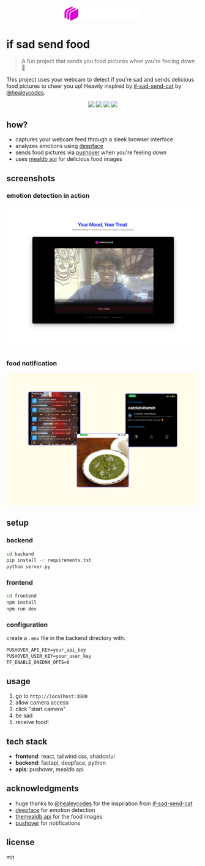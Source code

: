 <div align="center">
  <img src="./static/ohmymood.svg" alt="OhMyMood Logo" width="200"/>
</div>

# if sad send food
> A fun project that sends you food pictures when you're feeling down 🍕

This project uses your webcam to detect if you're sad and sends delicious food pictures to cheer you up! Heavily inspired by [if-sad-send-cat](https://github.com/healeycodes/if-sad-send-cat) by [@healeycodes](https://github.com/healeycodes).

<div align="center">
  <img src="https://img.shields.io/badge/next.js-000000?style=for-the-badge&logo=nextdotjs&logoColor=white"/>
  <img src="https://img.shields.io/badge/FastAPI-005571?style=for-the-badge&logo=fastapi"/>
  <img src="https://img.shields.io/badge/tailwindcss-%2338B2AC.svg?style=for-the-badge&logo=tailwind-css&logoColor=white"/>
  <img src="https://img.shields.io/badge/Python-3776AB?style=for-the-badge&logo=python&logoColor=white"/>
</div>

## how?
- captures your webcam feed through a sleek browser interface
- analyzes emotions using [deepface](https://github.com/serengil/deepface)
- sends food pictures via [pushover](https://pushover.net/) when you're feeling down
- uses [mealdb api](https://www.themealdb.com/api.php) for delicious food images

## screenshots

### emotion detection in action
![Side by side comparison showing emotion detection when happy vs sad](./static/demo.gif)

### food notification
![A notification on my phone showing a delicious food picture](./static/notification.png)

## setup

### backend
```bash
cd backend
pip install -r requirements.txt
python server.py
```

### frontend
```bash
cd frontend
npm install
npm run dev
```

### configuration
create a `.env` file in the backend directory with:
```
PUSHOVER_API_KEY=your_api_key
PUSHOVER_USER_KEY=your_user_key
TF_ENABLE_ONEDNN_OPTS=0
```

## usage
1. go to `http://localhost:3000`
2. allow camera access
3. click "start camera"
4. be sad
5. receive food!

## tech stack
- **frontend**: react, tailwind css, shadcn/ui
- **backend**: fastapi, deepface, python
- **apis**: pushover, mealdb api

## acknowledgments
- huge thanks to [@healeycodes](https://github.com/healeycodes) for the inspiration from [if-sad-send-cat](https://github.com/healeycodes/if-sad-send-cat)
- [deepface](https://github.com/serengil/deepface) for emotion detection
- [themealdb api](https://www.themealdb.com/api.php) for the food images
- [pushover](https://pushover.net/) for notifications

## license
mit